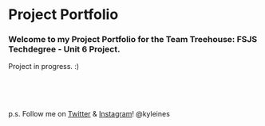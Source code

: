 # Project Portfolio

### Welcome to my Project Portfolio for the Team Treehouse: FSJS Techdegree - Unit 6 Project.

Project in progress. :)

<!-- This project is hosted by [GitHub Pages](https://docs.github.com/en/pages) at [kyleines.github.io/Project-Portfolio](https://kyleines.github.io/Project-Portfolio/).

(Description)

This apps's features include: \
:heavy_check_mark: (Feature) \
:heavy_check_mark: (Feature) \
:heavy_check_mark: (Feature)

Thanks for visiting! \
Feedback, follows, and stars are all appreciated!

-Kyle

<br>

Developer's Notes: \
(Notes) -->

<br>
<br>
<br>

p.s. Follow me on [Twitter](https://twitter.com/kyleines) & [Instagram](https://instagram.com/kyleines)! @kyleines